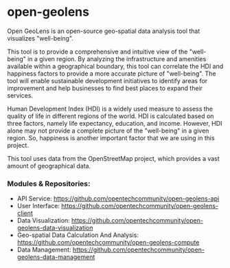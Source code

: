 # open-geolens

Open GeoLens is an open-source geo-spatial data analysis tool that visualizes "well-being".

This tool is to provide a comprehensive and intuitive view of the "well-being" in a given region. By analyzing the infrastructure and amenities available within a geographical boundary, this tool can correlate the HDI and happiness factors to provide a more accurate picture of "well-being". The tool will enable sustainable development initiatives to identify areas for improvement and help businesses to find best places to expand their services.

Human Development Index (HDI) is a widely used measure to assess the quality of life in different regions of the world. HDI is calculated based on three factors, namely life expectancy, education, and income. However, HDI alone may not provide a complete picture of the "well-being" in a given region. So, happiness is another important factor that we are using in this project.

This tool uses data from the OpenStreetMap project, which provides a vast amount of geographical data.

### Modules & Repositories:
- API Service: https://github.com/opentechcommunity/open-geolens-api
- User Interface: https://github.com/opentechcommunity/open-geolens-client
- Data Visualization: https://github.com/opentechcommunity/open-geolens-data-visualization
- Geo-spatial Data Calculation And Analysis: https://github.com/opentechcommunity/open-geolens-compute
- Data Management: https://github.com/opentechcommunity/open-geolens-data-management
